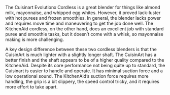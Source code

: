 The Cuisinart Evolutionx Cordless is a great blender for things like almond milk, mayonnaise, and whipped egg whites. However, it proved lack-luster with hot purees and frozen smoothies. In general, the blender lacks power and requires move time and maneuvering to get the job done well. The KitchenAid cordless, on the other hand, does an excellent job with standard puree and smoothie tasks, but it doesn’t come with a whisk, so mayonnaise making is more challenging.

A key design difference between these two cordless blenders is that the CuisinArt is much lighter with a slightly longer shaft. The CuisinArt has a better finish and the shaft appears to be of a higher quality compared to the KitchenAid. Despite its core performance not being quite up to standard, the Cuisinart is easier to handle and operate. It has minimal suction force and a low operational sound. The KitchenAid’s suction force requires more handling, the grip is a bit slippery, the speed control tricky, and it requires more effort to take apart.